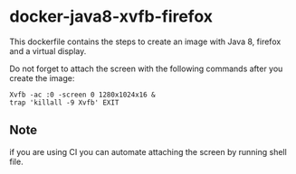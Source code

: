 # docker-java8-xvfb-firefox
This dockerfile contains the steps to create an image with Java 8, firefox and a virtual display.

Do not forget to attach the screen with the following commands after you create the image:

```shell
Xvfb -ac :0 -screen 0 1280x1024x16 &
trap 'killall -9 Xvfb' EXIT
```

Note
-----------
if you are using CI you can automate attaching the screen by running shell file.
